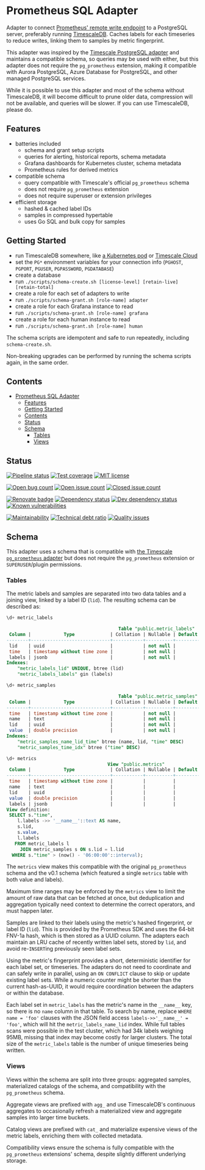 # Prometheus SQL Adapter

Adapter to connect [Prometheus' remote write endpoint](https://prometheus.io/docs/prometheus/latest/configuration/configuration/#remote_write)
to a PostgreSQL server, preferably running [TimescaleDB](https://www.timescale.com/). Caches labels for each timeseries to reduce
writes, linking them to samples by metric fingerprint.

This adapter was inspired by the [Timescale PostgreSQL adapter](https://github.com/timescale/prometheus-postgresql-adapter)
and maintains a compatible schema, so queries may be used with either, but this adapter does not require the
`pg_prometheus` extension, making it compatible with Aurora PostgreSQL, Azure Database for PostgreSQL, and other
managed PostgreSQL services.

While it is possible to use this adapter and most of the schema without TimescaleDB, it will become difficult to
prune older data, compression will not be available, and queries will be slower. If you can use TimescaleDB, please do.

## Features

- batteries included
  - schema and grant setup scripts
  - queries for alerting, historical reports, schema metadata
  - Grafana dashboards for Kubernetes cluster, schema metadata
  - Prometheus rules for derived metrics
- compatible schema
  - query compatible with Timescale's official `pg_prometheus` schema
  - does not require `pg_prometheus` extension
  - does not require superuser or extension privileges
- efficient storage
  - hashed & cached label IDs
  - samples in compressed hypertable
  - uses Go SQL and bulk copy for samples

## Getting Started

- run TimescaleDB somewhere, like [a Kubernetes pod](kubernetes/README.md) or [Timescale Cloud](https://www.timescale.com/cloud)
- set the `PG*` environment variables for your connection info (`PGHOST`, `PGPORT`, `PGUSER`, `PGPASSWORD`, `PGDATABASE`)
- create a database
- run `./scripts/schema-create.sh [license-level] [retain-live] [retain-total]`
- create a role for each set of adapters to write
- run `./scripts/schema-grant.sh [role-name] adapter`
- create a role for each Grafana instance to read
- run `./scripts/schema-grant.sh [role-name] grafana`
- create a role for each human instance to read
- run `./scripts/schema-grant.sh [role-name] human`

The schema scripts are idempotent and safe to run repeatedly, including `schema-create.sh`.

Non-breaking upgrades can be performed by running the schema scripts again, in the same order.

## Contents

- [Prometheus SQL Adapter](#prometheus-sql-adapter)
  - [Features](#features)
  - [Getting Started](#getting-started)
  - [Contents](#contents)
  - [Status](#status)
  - [Schema](#schema)
    - [Tables](#tables)
    - [Views](#views)

## Status

[![Pipeline status](https://git.apextoaster.com/ssube/prometheus-sql-adapter/badges/master/pipeline.svg)](https://git.apextoaster.com/ssube/prometheus-sql-adapter/commits/master)
[![Test coverage](https://codecov.io/gh/ssube/prometheus-sql-adapter/branch/master/graph/badge.svg)](https://codecov.io/gh/ssube/prometheus-sql-adapter)
[![MIT license](https://img.shields.io/github/license/ssube/prometheus-sql-adapter.svg?color=brightgreen)](https://github.com/ssube/prometheus-sql-adapter/blob/master/LICENSE.md)

[![Open bug count](https://img.shields.io/github/issues-raw/ssube/prometheus-sql-adapter/type-bug.svg)](https://github.com/ssube/prometheus-sql-adapter/issues?q=is%3Aopen+is%3Aissue+label%3Atype%2Fbug)
[![Open issue count](https://img.shields.io/github/issues-raw/ssube/prometheus-sql-adapter.svg)](https://github.com/ssube/prometheus-sql-adapter/issues?q=is%3Aopen+is%3Aissue)
[![Closed issue count](https://img.shields.io/github/issues-closed-raw/ssube/prometheus-sql-adapter.svg?color=brightgreen)](https://github.com/ssube/prometheus-sql-adapter/issues?q=is%3Aissue+is%3Aclosed)

[![Renovate badge](https://badges.renovateapi.com/github/ssube/prometheus-sql-adapter)](https://renovatebot.com)
[![Dependency status](https://img.shields.io/david/ssube/prometheus-sql-adapter.svg)](https://david-dm.org/ssube/prometheus-sql-adapter)
[![Dev dependency status](https://img.shields.io/david/dev/ssube/prometheus-sql-adapter.svg)](https://david-dm.org/ssube/prometheus-sql-adapter?type=dev)
[![Known vulnerabilities](https://snyk.io/test/github/ssube/prometheus-sql-adapter/badge.svg)](https://snyk.io/test/github/ssube/prometheus-sql-adapter)

[![Maintainability](https://api.codeclimate.com/v1/badges/8d8cef3deeb64827440b/maintainability)](https://codeclimate.com/github/ssube/prometheus-sql-adapter/maintainability)
[![Technical debt ratio](https://img.shields.io/codeclimate/tech-debt/ssube/prometheus-sql-adapter.svg)](https://codeclimate.com/github/ssube/prometheus-sql-adapter/trends/technical_debt)
[![Quality issues](https://img.shields.io/codeclimate/issues/ssube/prometheus-sql-adapter.svg)](https://codeclimate.com/github/ssube/prometheus-sql-adapter/issues)

## Schema

This adapter uses a schema that is compatible with [the Timescale `pg_prometheus` adapter](https://github.com/timescale/prometheus-postgresql-adapter/) but does not require the `pg_prometheus` extension or `SUPERUSER`/plugin permissions.

### Tables

The metric labels and samples are separated into two data tables and a joining view, linked by a label ID (`lid`). The
resulting schema can be described as:

```sql
\d+ metric_labels

                                         Table "public.metric_labels"
 Column |            Type             | Collation | Nullable | Default | Storage  | Stats target | Description
--------+-----------------------------+-----------+----------+---------+----------+--------------+-------------
 lid    | uuid                        |           | not null |         | plain    |              |
 time   | timestamp without time zone |           | not null |         | plain    |              |
 labels | jsonb                       |           | not null |         | extended |              |
Indexes:
    "metric_labels_lid" UNIQUE, btree (lid)
    "metric_labels_labels" gin (labels)

\d+ metric_samples

                                         Table "public.metric_samples"
 Column |            Type             | Collation | Nullable | Default | Storage  | Stats target | Description
--------+-----------------------------+-----------+----------+---------+----------+--------------+-------------
 time   | timestamp without time zone |           | not null |         | plain    |              |
 name   | text                        |           | not null |         | extended |              |
 lid    | uuid                        |           | not null |         | plain    |              |
 value  | double precision            |           | not null |         | plain    |              |
Indexes:
    "metric_samples_name_lid_time" btree (name, lid, "time" DESC)
    "metric_samples_time_idx" btree ("time" DESC)

\d+ metrics
                                     View "public.metrics"
 Column |            Type             | Collation | Nullable | Default | Storage  | Description 
--------+-----------------------------+-----------+----------+---------+----------+-------------
 time   | timestamp without time zone |           |          |         | plain    | 
 name   | text                        |           |          |         | extended | 
 lid    | uuid                        |           |          |         | plain    | 
 value  | double precision            |           |          |         | plain    | 
 labels | jsonb                       |           |          |         | extended | 
View definition:
 SELECT s."time",
    l.labels ->> '__name__'::text AS name,
    s.lid,
    s.value,
    l.labels
   FROM metric_labels l
     JOIN metric_samples s ON s.lid = l.lid
  WHERE s."time" > (now() - '06:00:00'::interval);
```

The `metrics` view makes this compatible with the original `pg_prometheus` schema and the v0.1 schema
(which featured a single `metrics` table with both value and labels).

Maximum time ranges may be enforced by the `metrics` view to limit the amount of raw data that can be fetched at
once, but deduplication and aggregation typically need context to determine the correct operators, and must happen
later.

Samples are linked to their labels using the metric's hashed fingerprint, or label ID (`lid`). This is provided by
the Prometheus SDK and uses the 64-bit FNV-1a hash, which is then stored as a UUID column. The adapters each
maintain an LRU cache of recently written label sets, stored by `lid`, and avoid re-`INSERT`ing previously seen
label sets.

Using the metric's fingerprint provides a short, deterministic identifier for each label set, or timeseries. The
adapters do not need to coordinate and can safely write in parallel, using an `ON CONFLICT` clause to skip or
update existing label sets. While a numeric counter might be shorter than the current hash-as-UUID, it would require
coordination between the adapters or within the database.

Each label set in `metric_labels` has the metric's name in the `__name__` key, so there is no `name` column in that
table. To search by name, replace `WHERE name = 'foo'` clauses with the JSON field access `labels->>'__name__' = 'foo'`,
which will hit the `metric_labels_name_lid` index. While full tables scans were possible in the test cluster, which
had 34k labels weighing 95MB, missing that index may become costly for larger clusters. The total size of the
`metric_labels` table is the number of unique timeseries being written.

### Views

Views within the schema are split into three groups: aggregated samples, materialized catalogs of the schema, and
compatibility with the `pg_prometheus` schema.

Aggregate views are prefixed with `agg_` and use TimescaleDB's continuous aggregates to occasionally refresh a
materialized view and aggregate samples into larger time buckets.

Catalog views are prefixed with `cat_` and materialize expensive views of the metric labels, enriching them with
collected metadata.

Compatibility views ensure the schema is fully compatible with the `pg_prometheus` extensions' schema, despite slightly
different underlying storage.